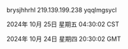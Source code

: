 brysjhhrhl 219.139.199.238 yqqlmgsycl

2024年 10月 25日 星期五 04:30:02 CST

2024年 10月 24日 星期四 20:30:02 GMT
